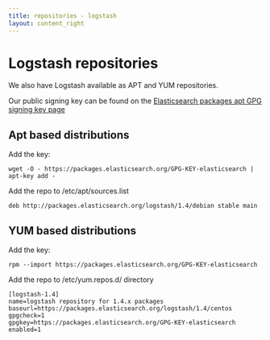 ```yaml
---
title: repositories - logstash
layout: content_right
---
```

# Logstash repositories

We also have Logstash available as APT and YUM repositories.

Our public signing key can be found on the [Elasticsearch packages apt GPG signing key page](https://packages.elasticsearch.org/GPG-KEY-elasticsearch)

## Apt based distributions

Add the key:

    wget -O - https://packages.elasticsearch.org/GPG-KEY-elasticsearch | apt-key add -

Add the repo to /etc/apt/sources.list

    deb http://packages.elasticsearch.org/logstash/1.4/debian stable main


## YUM based distributions

Add the key:

    rpm --import https://packages.elasticsearch.org/GPG-KEY-elasticsearch

Add the repo to /etc/yum.repos.d/ directory

    [logstash-1.4]
    name=logstash repository for 1.4.x packages
    baseurl=https://packages.elasticsearch.org/logstash/1.4/centos
    gpgcheck=1
    gpgkey=https://packages.elasticsearch.org/GPG-KEY-elasticsearch
    enabled=1
